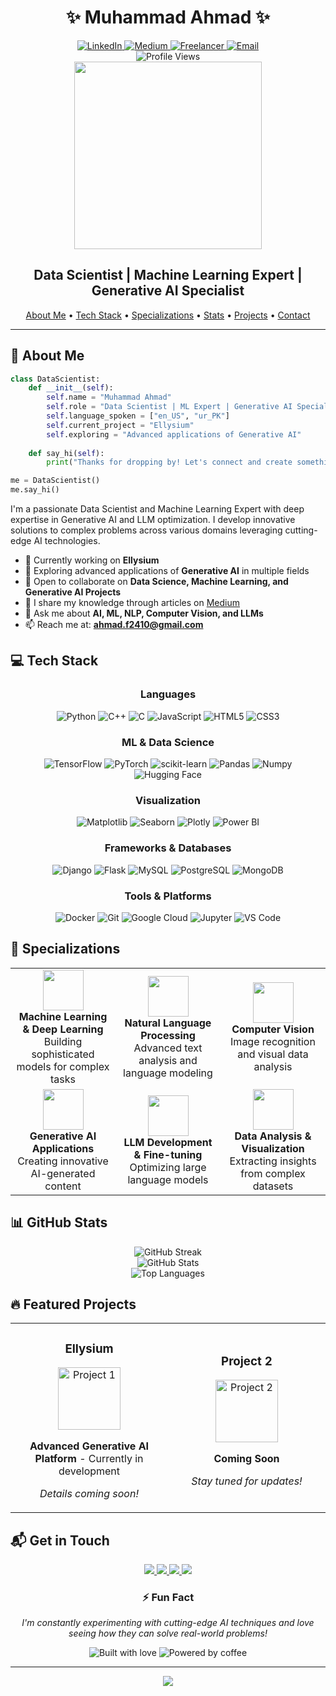 # <div align="center">✨ Muhammad Ahmad ✨</div>

<div align="center">
  <a href="https://linkedin.com/in/muhammad-ahmad-435b9626b">
    <img src="https://img.shields.io/badge/LinkedIn-0077B5?style=for-the-badge&logo=linkedin&logoColor=white" alt="LinkedIn"/>
  </a>
  <a href="https://medium.com/@ahmad.f2410">
    <img src="https://img.shields.io/badge/Medium-12100E?style=for-the-badge&logo=medium&logoColor=white" alt="Medium"/>
  </a>
  <a href="https://www.freelancer.pk/u/AhmadXpert2410">
    <img src="https://img.shields.io/badge/Freelancer-29B2FE?style=for-the-badge&logo=freelancer&logoColor=white" alt="Freelancer"/>
  </a>
  <a href="mailto:ahmad.f2410@gmail.com">
    <img src="https://img.shields.io/badge/Gmail-D14836?style=for-the-badge&logo=gmail&logoColor=white" alt="Email"/>
  </a>
</div>

<div align="center">
  <img src="https://komarev.com/ghpvc/?username=ahmad2410&style=flat-square&color=blueviolet" alt="Profile Views"/>
</div>

<div align="center">
  <img src="https://media.giphy.com/media/v1.Y2lkPTc5MGI3NjExNjM2OTQ5NmZiOGZiMjdkMDljYTM3NzM0NDkxZjc2NTAwY2JhNDVmZiZlcD12MV9pbnRlcm5hbF9naWZzX2dpZklkJmN0PWc/qgQUggAC3Pfv687qPC/giphy.gif" width="300"/>
</div>

<h2 align="center">Data Scientist | Machine Learning Expert | Generative AI Specialist</h2>

<p align="center">
  <a href="#about">About Me</a> •
  <a href="#tech">Tech Stack</a> •
  <a href="#specializations">Specializations</a> •
  <a href="#stats">Stats</a> •
  <a href="#projects">Projects</a> •
  <a href="#contact">Contact</a>
</p>

---

<a name="about"></a>
## 🚀 About Me

```python
class DataScientist:
    def __init__(self):
        self.name = "Muhammad Ahmad"
        self.role = "Data Scientist | ML Expert | Generative AI Specialist"
        self.language_spoken = ["en_US", "ur_PK"]
        self.current_project = "Ellysium"
        self.exploring = "Advanced applications of Generative AI"
        
    def say_hi(self):
        print("Thanks for dropping by! Let's connect and create something amazing together!")

me = DataScientist()
me.say_hi()
```

I'm a passionate Data Scientist and Machine Learning Expert with deep expertise in Generative AI and LLM optimization. I develop innovative solutions to complex problems across various domains leveraging cutting-edge AI technologies.

- 🔭 Currently working on **Ellysium**
- 🌱 Exploring advanced applications of **Generative AI** in multiple fields
- 👯 Open to collaborate on **Data Science, Machine Learning, and Generative AI Projects**
- 📝 I share my knowledge through articles on [Medium](https://medium.com/@ahmad.f2410)
- 💬 Ask me about **AI, ML, NLP, Computer Vision, and LLMs**
- 📫 Reach me at: **ahmad.f2410@gmail.com**

<a name="tech"></a>
## 💻 Tech Stack

<div align="center">
  
### Languages
  
![Python](https://img.shields.io/badge/Python-3776AB?style=for-the-badge&logo=python&logoColor=white)
![C++](https://img.shields.io/badge/C++-00599C?style=for-the-badge&logo=cplusplus&logoColor=white)
![C](https://img.shields.io/badge/C-00599C?style=for-the-badge&logo=c&logoColor=white)
![JavaScript](https://img.shields.io/badge/JavaScript-F7DF1E?style=for-the-badge&logo=javascript&logoColor=black)
![HTML5](https://img.shields.io/badge/HTML5-E34F26?style=for-the-badge&logo=html5&logoColor=white)
![CSS3](https://img.shields.io/badge/CSS3-1572B6?style=for-the-badge&logo=css3&logoColor=white)

### ML & Data Science
  
![TensorFlow](https://img.shields.io/badge/TensorFlow-FF6F00?style=for-the-badge&logo=tensorflow&logoColor=white)
![PyTorch](https://img.shields.io/badge/PyTorch-EE4C2C?style=for-the-badge&logo=pytorch&logoColor=white)
![scikit-learn](https://img.shields.io/badge/scikit--learn-F7931E?style=for-the-badge&logo=scikit-learn&logoColor=white)
![Pandas](https://img.shields.io/badge/Pandas-150458?style=for-the-badge&logo=pandas&logoColor=white)
![Numpy](https://img.shields.io/badge/Numpy-013243?style=for-the-badge&logo=numpy&logoColor=white)
![Hugging Face](https://img.shields.io/badge/Hugging%20Face-FFD21E?style=for-the-badge&logo=huggingface&logoColor=black)

### Visualization
  
![Matplotlib](https://img.shields.io/badge/Matplotlib-3776AB?style=for-the-badge&logo=python&logoColor=white)
![Seaborn](https://img.shields.io/badge/Seaborn-3776AB?style=for-the-badge&logo=python&logoColor=white)
![Plotly](https://img.shields.io/badge/Plotly-3F4F75?style=for-the-badge&logo=plotly&logoColor=white)
![Power BI](https://img.shields.io/badge/Power%20BI-F2C811?style=for-the-badge&logo=powerbi&logoColor=black)

### Frameworks & Databases
  
![Django](https://img.shields.io/badge/Django-092E20?style=for-the-badge&logo=django&logoColor=white)
![Flask](https://img.shields.io/badge/Flask-000000?style=for-the-badge&logo=flask&logoColor=white)
![MySQL](https://img.shields.io/badge/MySQL-4479A1?style=for-the-badge&logo=mysql&logoColor=white)
![PostgreSQL](https://img.shields.io/badge/PostgreSQL-316192?style=for-the-badge&logo=postgresql&logoColor=white)
![MongoDB](https://img.shields.io/badge/MongoDB-47A248?style=for-the-badge&logo=mongodb&logoColor=white)

### Tools & Platforms
  
![Docker](https://img.shields.io/badge/Docker-2496ED?style=for-the-badge&logo=docker&logoColor=white)
![Git](https://img.shields.io/badge/Git-F05032?style=for-the-badge&logo=git&logoColor=white)
![Google Cloud](https://img.shields.io/badge/Google%20Cloud-4285F4?style=for-the-badge&logo=googlecloud&logoColor=white)
![Jupyter](https://img.shields.io/badge/Jupyter-F37626?style=for-the-badge&logo=jupyter&logoColor=white)
![VS Code](https://img.shields.io/badge/VS%20Code-007ACC?style=for-the-badge&logo=visualstudiocode&logoColor=white)

</div>

<a name="specializations"></a>
## 🧠 Specializations

<table align="center">
  <tr>
    <td align="center" width="33%">
      <img src="https://img.icons8.com/color/48/000000/artificial-intelligence.png" width="65" height="65"/>
      <br><strong>Machine Learning & Deep Learning</strong>
      <br>Building sophisticated models for complex tasks
    </td>
    <td align="center" width="33%">
      <img src="https://img.icons8.com/color/48/000000/chat.png" width="65" height="65"/>
      <br><strong>Natural Language Processing</strong>
      <br>Advanced text analysis and language modeling
    </td>
    <td align="center" width="33%">
      <img src="https://img.icons8.com/color/48/000000/cctv.png" width="65" height="65"/>
      <br><strong>Computer Vision</strong>
      <br>Image recognition and visual data analysis
    </td>
  </tr>
  <tr>
    <td align="center">
      <img src="https://img.icons8.com/color/48/000000/idea.png" width="65" height="65"/>
      <br><strong>Generative AI Applications</strong>
      <br>Creating innovative AI-generated content
    </td>
    <td align="center">
      <img src="https://img.icons8.com/color/48/000000/robot.png" width="65" height="65"/>
      <br><strong>LLM Development & Fine-tuning</strong>
      <br>Optimizing large language models
    </td>
    <td align="center">
      <img src="https://img.icons8.com/color/48/000000/combo-chart--v1.png" width="65" height="65"/>
      <br><strong>Data Analysis & Visualization</strong>
      <br>Extracting insights from complex datasets
    </td>
  </tr>
</table>

<a name="stats"></a>
## 📊 GitHub Stats

<div align="center">
  <img src="https://github-readme-streak-stats.herokuapp.com/?user=ahmad2410&theme=radical" alt="GitHub Streak" />
  <br />
  <img src="https://github-readme-stats.vercel.app/api?username=ahmad2410&show_icons=true&count_private=true&theme=radical&include_all_commits=true&cache_seconds=1800" alt="GitHub Stats" />
  <br />
  <img src="https://github-readme-stats.vercel.app/api/top-langs/?username=ahmad2410&layout=compact&theme=radical&langs_count=8&hide=jupyter%20notebook&cache_seconds=1800" alt="Top Languages" />
</div>

<a name="projects"></a>
## 🔥 Featured Projects

<div align="center">
  <table>
    <tr>
      <td width="50%">
        <h3 align="center">Ellysium</h3>
        <div align="center">
          <a href="https://github.com/ahmad2410/ellysium" target="_blank">
            <img src="https://img.icons8.com/color/344/artificial-intelligence.png" width="100" alt="Project 1"/>
          </a>
          <p><strong>Advanced Generative AI Platform</strong> - Currently in development</p>
          <p><em>Details coming soon!</em></p>
        </div>
      </td>
      <td width="50%">
        <h3 align="center">Project 2</h3>
        <div align="center">
          <a href="https://github.com/ahmad2410" target="_blank">
            <img src="https://img.icons8.com/color/344/bot.png" width="100" alt="Project 2"/>
          </a>
          <p><strong>Coming Soon</strong></p>
          <p><em>Stay tuned for updates!</em></p>
        </div>
      </td>
    </tr>
  </table>
</div>

<a name="contact"></a>
## 📬 Get in Touch

<div align="center">
  <a href="https://linkedin.com/in/muhammad-ahmad-435b9626b">
    <img src="https://img.shields.io/badge/LinkedIn-Connect-blue?style=for-the-badge&logo=linkedin"/>
  </a>
  <a href="https://medium.com/@ahmad.f2410">
    <img src="https://img.shields.io/badge/Medium-Follow-black?style=for-the-badge&logo=medium"/>
  </a>
  <a href="mailto:ahmad.f2410@gmail.com">
    <img src="https://img.shields.io/badge/Email-Contact-red?style=for-the-badge&logo=gmail"/>
  </a>
  <a href="https://www.freelancer.pk/u/AhmadXpert2410">
    <img src="https://img.shields.io/badge/Freelancer-Hire_Me-29B2FE?style=for-the-badge&logo=freelancer"/>
  </a>
</div>

<div align="center">
  <h3>⚡ Fun Fact</h3>
  <p><em>I'm constantly experimenting with cutting-edge AI techniques and love seeing how they can solve real-world problems!</em></p>
  
  <p>
    <img src="https://forthebadge.com/images/badges/built-with-love.svg" alt="Built with love"/>
    <img src="https://forthebadge.com/images/badges/powered-by-coffee.svg" alt="Powered by coffee"/>
  </p>
</div>

---

<div align="center">
  <a href="#top">
    <img src="https://img.shields.io/badge/Back%20to%20Top-⬆-blueviolet?style=for-the-badge"/>
  </a>
</div>
